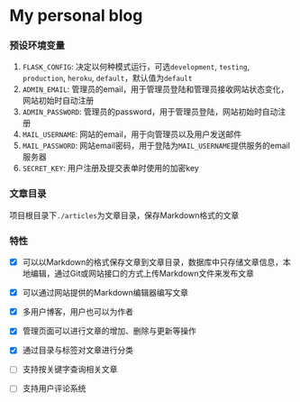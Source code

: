 # My personal blog

### 预设环境变量

1. `FLASK_CONFIG`: 决定以何种模式运行，可选`development`, `testing`, `production`, `heroku`, `default`，默认值为`default`
2. `ADMIN_EMAIL`: 管理员的email，用于管理员登陆和管理员接收网站状态变化，网站初始时自动注册
3. `ADMIN_PASSWORD`: 管理员的password，用于管理员登陆，网站初始时自动注册
4. `MAIL_USERNAME`: 网站的email，用于向管理员以及用户发送邮件
5. `MAIL_PASSWORD`: 网站email密码，用于登陆为`MAIL_USERNAME`提供服务的email服务器
6. `SECRET_KEY`: 用户注册及提交表单时使用的加密key

### 文章目录

项目根目录下`./articles`为文章目录，保存Markdown格式的文章

### 特性

- [x] 可以以Markdown的格式保存文章到文章目录，数据库中只存储文章信息，本地编辑，通过Git或网站接口的方式上传Markdown文件来发布文章
- [x] 可以通过网站提供的Markdown编辑器编写文章
- [x] 多用户博客，用户也可以为作者
- [x] 管理页面可以进行文章的增加、删除与更新等操作
- [x] 通过目录与标签对文章进行分类
- [ ] 支持按关键字查询相关文章
- [ ] 支持用户评论系统


